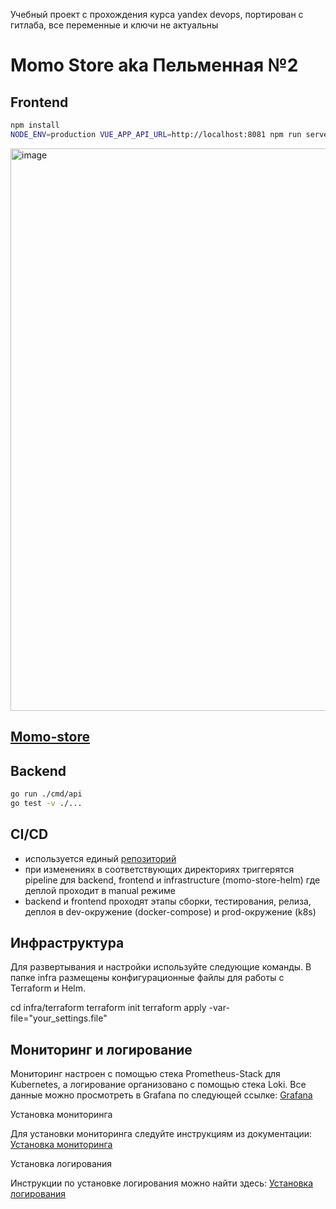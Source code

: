 Учебный проект с  прохождения курса yandex devops, портирован с гитлаба, все переменные и ключи не актуальны
# Momo Store aka Пельменная №2

## Frontend

```bash
npm install
NODE_ENV=production VUE_APP_API_URL=http://localhost:8081 npm run serve
```

<img width="900" alt="image" src="https://user-images.githubusercontent.com/9394918/167876466-2c530828-d658-4efe-9064-825626cc6db5.png">

## [Momo-store](http://momo.r-shy-t.site/)

## Backend

```bash
go run ./cmd/api
go test -v ./... 
```

## CI/CD

- используется единый [репозиторий](https://gitlab.praktikum-services.ru/std-030-18/diplom)
- при изменениях в соответствующих директориях триггерятся pipeline для backend, frontend и infrastructure (momo-store-helm) где деплой проходит в manual режиме
- backend и frontend проходят этапы сборки, тестирования, релиза, деплоя в dev-окружение (docker-compose) и prod-окружение (k8s)

## Инфраструктура

Для развертывания и настройки используйте следующие команды. В папке infra размещены конфигурационные файлы для работы с Terraform и Helm.

cd infra/terraform
terraform init
terraform apply -var-file="your_settings.file"

## Мониторинг и логирование

Мониторинг настроен с помощью стека Prometheus-Stack для Kubernetes, а логирование организовано с помощью стека Loki. Все данные можно просмотреть в Grafana по следующей ссылке: [Grafana](http://grafana.r-shy-t.site/)

Установка мониторинга

Для установки мониторинга следуйте инструкциям из документации: [Установка мониторинга](https://github.com/prometheus-community/helm-charts/blob/main/charts/kube-prometheus-stack/README.md)

Установка логирования

Инструкции по установке логирования можно найти здесь: [Установка логирования](https://yandex.cloud/ru/docs/managed-kubernetes/operations/applications/loki)
